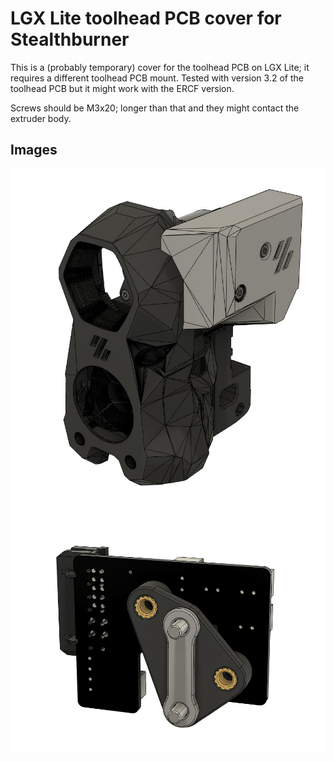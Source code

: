 # LGX Lite toolhead PCB cover for Stealthburner

This is a (probably temporary) cover for the toolhead PCB on LGX Lite; it requires a different toolhead PCB mount. Tested with version 3.2 of the toolhead PCB but it might work with the ERCF version.

Screws should be M3x20; longer than that and they might contact the extruder body.

## Images
![](./Images/SB_toolhead_PCB_cover_01.jpg)
![](./Images/SB_toolhead_PCB_cover_02.jpg)